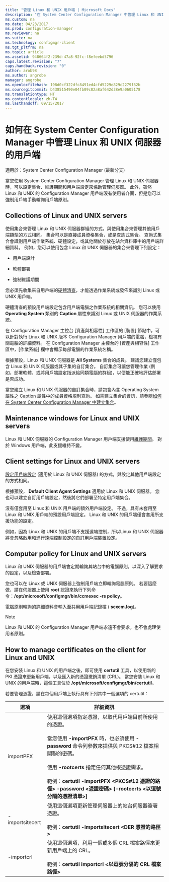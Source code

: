 ```yaml
---
title: "管理 Linux 和 UNIX 用戶端 | Microsoft Docs"
description: "在 System Center Configuration Manager 中管理 Linux 和 UNIX 伺服器上的用戶端。"
ms.custom: na
ms.date: 04/23/2017
ms.prod: configuration-manager
ms.reviewer: na
ms.suite: na
ms.technology: configmgr-client
ms.tgt_pltfrm: na
ms.topic: article
ms.assetid: 948664f2-239d-47a8-92fc-f8efeebd5796
caps.latest.revision: "7"
caps.handback.revision: "0"
author: arob98
ms.author: angrobe
manager: angrobe
ms.openlocfilehash: 198d0cf322dfc8491ed4cfd5229e829c2279f32b
ms.sourcegitcommit: b438515490e04fb09c82a8af642d38e9a0605178
ms.translationtype: HT
ms.contentlocale: zh-TW
ms.lasthandoff: 09/15/2017
---
```

# <a name="how-to-manage-clients-for-linux-and-unix-servers-in-system-center-configuration-manager"></a>如何在 System Center Configuration Manager 中管理 Linux 和 UNIX 伺服器的用戶端

適用於：System Center Configuration Manager (最新分支)

當您使用 System Center Configuration Manager 管理 Linux 和 UNIX 伺服器時，可以設定集合、維護期間和用戶端設定來協助管理伺服器。 此外，雖然 Linux 和 UNIX 的 Configuration Manager 用戶端沒有使用者介面，但是您可以強制用戶端手動輪詢用戶端原則。

##  <a name="BKMK_CollectionsforLnU"></a> Collections of Linux and UNIX servers  
 使用集合來管理 Linux 和 UNIX 伺服器群組的方式，與使用集合來管理其他用戶端類型的方式相同。 集合可以是直接成員資格集合，或是查詢式集合。 查詢式集合會識別用戶端作業系統、硬體設定，或其他關於存放在站台資料庫中的用戶端詳細資料。 例如，您可以使用包含 Linux 和 UNIX 伺服器的集合來管理下列設定：  

-   用戶端設計  

-   軟體部署  

-   強制維護期間  

 您必須先收集來自用戶端的[硬體清查](../../../core/clients/manage/inventory/hardware-inventory-for-linux-and-unix.md)，才能透過作業系統或發佈來識別 Linux 或 UNIX 用戶端。  

 硬體清查的預設用戶端設定包含用戶端電腦之作業系統的相關資訊。 您可以使用 **Operating System** 類別的 **Caption** 屬性來識別 Linux 或 UNIX 伺服器的作業系統。  

 在 Configuration Manager 主控台 [資產與相容性] 工作區的 [裝置] 節點中，可以針對執行 Linux 和 UNIX 版本 Configuration Manager 用戶端的電腦，檢視有關電腦的詳細資料。 在 Configuration Manager 主控台的 [資產與相容性] 工作區中，[作業系統] 欄中會顯示每部電腦的作業系統名稱。  

 根據預設，Linux 和 UNIX 伺服器是 **All Systems** 集合的成員。 建議您建立僅包含 Linux 和 UNIX 伺服器或其子集的自訂集合。 自訂集合可讓您管理作業 (例如，部署軟體，或將用戶端設定指派給同類電腦的群組)，以便能正確地評估部署是否成功。   

 當您建立 Linux 和 UNIX 伺服器的自訂集合時，請包含內含 Operating System 屬性之 Caption 屬性中的成員資格規則查詢。 如需建立集合的資訊，請參閱[如何在 System Center Configuration Manager 中建立集合](../../../core/clients/manage/collections/create-collections.md)。  

##  <a name="BKMK_MaintenanceWindowsforLnU"></a> Maintenance windows for Linux and UNIX servers  
 Linux 和 UNIX 伺服器的 Configuration Manager 用戶端支援使用[維護期間](../../../core/clients/manage/collections/use-maintenance-windows.md)。 對於 Windows 用戶端，此支援維持不變。  

##  <a name="BKMK_ClientSettingsforLnU"></a> Client settings for Linux and UNIX servers  
 [設定用戶端設定](../../../core/clients/deploy/configure-client-settings.md) (適用於 Linux 和 UNIX 伺服器) 的方式，與設定其他用戶端設定的方式相同。  

 根據預設， **Default Client Agent Settings** 適用於 Linux 和 UNIX 伺服器。 您也可以建立自訂用戶端設定，然後將它們部署至特定用戶端集合。  

 沒有僅套用至 Linux 和 UNIX 用戶端的額外用戶端設定。 不過，具有未套用至 Linux 和 UNIX 用戶端的預設用戶端設定。 Linux 和 UNIX 的用戶端僅會套用所支援功能的設定。  

 例如，因為 Linux 和 UNIX 的用戶端不支援遠端控制，所以Linux 和 UNIX 伺服器將會忽略啟用和進行遠端控制設定的自訂用戶端裝置設定。  

##  <a name="BKMK_PolicyforLnU"></a> Computer policy for Linux and UNIX servers  
 Linux 和 UNIX 伺服器的用戶端會定期輪詢其站台中的電腦原則，以深入了解要求的設定，以及檢查部署。  

 您也可以在 Linux 或 UNIX 伺服器上強制用戶端立即輪詢電腦原則。 若要這麼做，請在伺服器上使用 **root** 認證來執行下列命令：**/opt/microsoft/configmgr/bin/ccmexec -rs policy**。  

 電腦原則輪詢的詳細資料會輸入至共用用戶端記錄檔 ( **scxcm.log**)。  

> [!NOTE]  
>  Linux 和 UNIX 的 Configuration Manager 用戶端永遠不會要求，也不會處理使用者原則。  

##  <a name="BKMK_ManageLinuxCerts"></a> How to manage certificates on the client for Linux and UNIX  
 在您安裝 Linux 和 UNIX 的用戶端之後，即可使用 **certutil** 工具，以使用新的 PKI 憑證來更新用戶端，以及匯入新的憑證撤銷清單 (CRL)。 當您安裝 Linux 和 UNIX 的用戶端時，這個工具位於 **/opt/microsoft/configmgr/bin/certutil**。 

 若要管理憑證，請在每個用戶端上執行具有下列其中一個選項的 certutil：  

|選項|詳細資訊|  
|------------|----------------------|  
|importPFX|使用這個選項指定憑證，以取代用戶端目前所使用的憑證。<br /><br /> 當您使用 **-importPFX** 時，也必須使用 **-password** 命令列參數來提供與 PKCS#12 檔案相關聯的密碼。<br /><br /> 使用 **-rootcerts** 指定任何其他根憑證需求。<br /><br /> 範例︰**certutil -importPFX &lt;PKCS#12 憑證的路徑> -password &lt;憑證密碼\> [-rootcerts &lt;以逗號分隔的憑證清單>]**|  
|-importsitecert|使用這個選項更新管理伺服器上的站台伺服器簽署憑證。<br /><br /> 範例：**certutil -importsitecert &lt;DER 憑證的路徑\>**|  
|-importcrl|使用這個選項，利用一個或多個 CRL 檔案路徑來更新用戶端上的 CRL。<br /><br /> 範例︰**certutil importcrl &lt;以逗號分隔的 CRL 檔案路徑\>**|  
